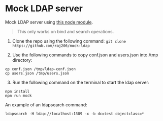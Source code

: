 # Mock LDAP server

Mock LDAP server using [this node module](https://github.com/veo-labs/ldap-server-mock).

> This only works on bind and search operations.

1. Clone the repo using the following command:
`git clone https://github.com/raj206/mock-ldap`

2. Use the following commands to copy conf.json and users.json into /tmp directory:
```
cp conf.json /tmp/ldap-conf.json
cp users.json /tmp/users.json
```

3. Run the following command on the terminal to start the ldap server: 
```
npm install
npm run mock
```

An example of an ldapsearch command:

`ldapsearch -H ldap://localhost:1389 -x -b dc=test objectclass=*`
